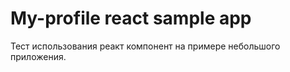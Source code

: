 # My-profile react sample app

Тест использования реакт компонент на примере небольшого приложения.
